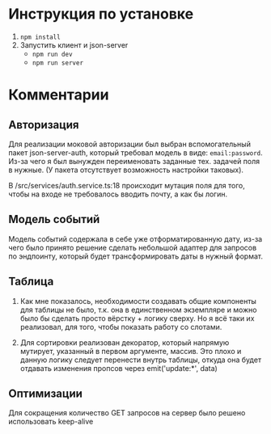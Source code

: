 # Инструкция по установке

1. `npm install`
2. Запустить клиент и json-server
   - `npm run dev`
   - `npm run server`

# Комментарии

## Авторизация

Для реализации моковой авторизации был выбран вспомогательный пакет json-server-auth, который требовал модель в виде: `email:password`. Из-за чего я был вынужден переименовать заданные тех. задачей поля в нужные. (У пакета отсутствует возможность настройки таковых).

В /src/services/auth.service.ts:18 происходит мутация поля для того, чтобы на входе не требовалось вводить почту, а как бы логин.

## Модель событий

Модель событий содержала в себе уже отформатированную дату, из-за чего было принято решение сделать небольшой адаптер для запросов по эндпоинту, который будет трансформировать даты в нужный формат.

## Таблица

1. Как мне показалось, необходимости создавать общие компоненты для таблицы не было, т.к. она в единственном экземпляре и можно было бы сделать просто вёрстку + логику сверху. Но я всё таки их реализовал, для того, чтобы показать работу со слотами.

2. Для сортировки реализован декоратор, который напрямую мутирует, указанный в первом аргументе, массив. Это плохо и данную логику следует перенести внутрь таблицы, откуда она будет отдавать изменения пропсов через emit('update:\*', data)

## Оптимизации

Для сокращения количество GET запросов на сервер было решено использовать keep-alive
